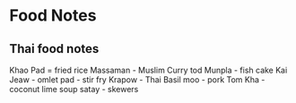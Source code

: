 # Food Notes

## Thai food notes
Khao Pad = fried rice
Massaman - Muslim Curry
tod Munpla - fish cake
Kai Jeaw - omlet
pad - stir fry
Krapow - Thai Basil
moo - pork
Tom Kha - coconut lime soup
satay - skewers
